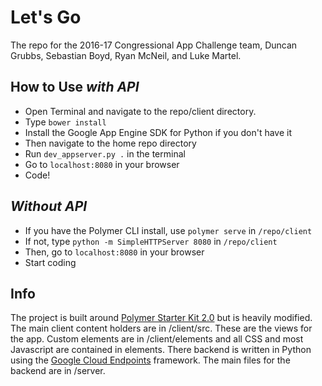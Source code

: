 # Let's Go
The repo for the 2016-17 Congressional App Challenge team, Duncan Grubbs, Sebastian Boyd, Ryan McNeil, and Luke Martel.

## How to Use _with API_
- Open Terminal and navigate to the repo/client  directory.
- Type `bower install`
- Install the Google App Engine SDK for Python if you don't have it
- Then navigate to the home repo directory
- Run `dev_appserver.py .` in the terminal
- Go to `localhost:8080` in your browser
- Code!

## _Without API_
- If you have the Polymer CLI install, use `polymer serve` in `/repo/client`
- If not, type `python -m SimpleHTTPServer 8080` in `/repo/client`
- Then, go to `localhost:8080` in your browser
- Start coding

## Info
The project is built around [Polymer Starter Kit 2.0](https://www.polymer-project.org/1.0/)
but is heavily modified. The main client content holders are in /client/src. These are
the views for the app. Custom elements are in /client/elements and all CSS and most
Javascript are contained in elements. There backend is written in Python using the
[Google Cloud Endpoints](https://cloud.google.com/appengine/docs/python/endpoints/getstarted/backend/write_api)
framework. The main files for the backend are in /server.
